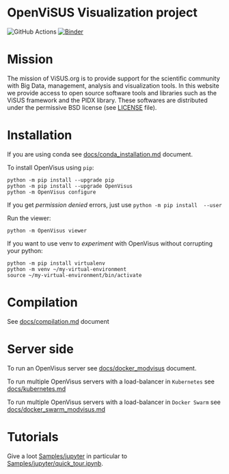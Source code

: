 # OpenViSUS Visualization project  
     
![GitHub Actions](https://github.com/sci-visus/OpenVisus/workflows/BuildOpenVisus/badge.svg)
[![Binder](https://mybinder.org/badge_logo.svg)](https://mybinder.org/v2/gh/sci-visus/OpenVisus/master?filepath=Samples%2Fjupyter)
 
 
# Mission

The mission of ViSUS.org is to provide support for the scientific community with Big Data, management, analysis and visualization tools.
In this website we provide access to open source software tools and libraries such as the ViSUS framework and the PIDX library.
These softwares are distributed under the permissive BSD license (see [LICENSE](https://github.com/sci-visus/OpenVisus/tree/master/LICENSE) file).

# Installation

If you are using conda see [docs/conda_installation.md](https://github.com/sci-visus/OpenVisus/blob/master/docs/conda_installation.md) document.

To install OpenVisus using `pip`:

```
python -m pip install --upgrade pip
python -m pip install --upgrade OpenVisus
python -m OpenVisus configure 
```

If you get *permission denied* errors, just use `python -m pip install  --user` 


Run the viewer:

```
python -m OpenVisus viewer
```

If you want to use venv to *experiment* with OpenVisus without corrupting your python:

```
python -m pip install virtualenv
python -m venv ~/my-virtual-environment
source ~/my-virtual-environment/bin/activate
```

# Compilation

See [docs/compilation.md](https://github.com/sci-visus/OpenVisus/blob/master/docs/compilation.md) document

# Server side

To run an OpenVisus server see [docs/docker_modvisus](https://github.com/sci-visus/OpenVisus/blob/master/docs/docker_modvisus.md) document.

To run multiple OpenVisus servers with a load-balancer in `Kubernetes` see [docs/kubernetes.md](https://github.com/sci-visus/OpenVisus/blob/master/docs/kubernetes.md) 


To run multiple OpenVisus servers with a load-balancer in `Docker Swarm` see [docs/docker_swarm_modvisus.md](https://github.com/sci-visus/OpenVisus/blob/master/docs/docker_swarm_modvisus.md) 


# Tutorials

Give a loot [Samples/jupyter](https://github.com/sci-visus/OpenVisus/tree/master/Samples/jupyter) in particular to [Samples/jupyter/quick_tour.ipynb](https://github.com/sci-visus/OpenVisus/blob/master/Samples/jupyter/quick_tour.ipynb).



